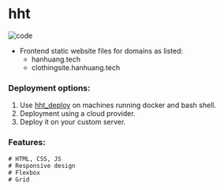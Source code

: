 # hht 
![code](https://hanhuang.tech/img/codefrontend.png)
- Frontend static website files for domains as listed:
  * hanhuang.tech  
  * clothingsite.hanhuang.tech 

### Deployment options:
1. Use [hht_deploy](https://github.com/hanhuang-tech/hht_deploy "hht_deploy") on machines running docker and bash shell.
2. Deployment using a cloud provider.
3. Deploy it on your custom server.

### Features:  
```
# HTML, CSS, JS
# Responsive design
# Flexbox
# Grid
```